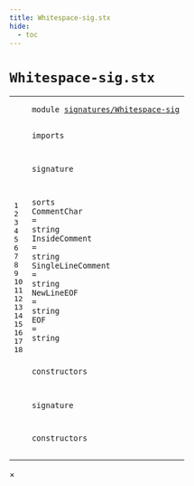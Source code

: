 ```yaml
---
title: Whitespace-sig.stx
hide:
  - toc
---
```


# `Whitespace-sig.stx`



[pdmosses/metaborg-tiger/org.metaborg.lang.tiger.statix/src-gen/statix/signatures/Whitespace-sig.stx]: https://github.com/pdmosses/metaborg-tiger/blob/master/org.metaborg.lang.tiger.statix/src-gen/statix/signatures/Whitespace-sig.stx "The source file on GitHub"

<div class="stx"><table class="highlighttable"><tbody><tr><td class="linenos"><div class="linenodiv"><pre><span></span>1
2
3
4
5
6
7
8
9
10
11
12
13
14
15
16
17
18
</pre></div></td>
<td class="code"><pre><code><span class="keyword">module</span> <a href="../Tiger-sig.stx/#signatures/Whitespace-sig_5_3" id="signatures/Whitespace-sig_1_8" title="Referenced at ../Tiger-sig.stx line 5"><span class="token sort_Id">signatures/Whitespace-sig</span></a>

<span class="keyword">imports</span>

<span class="keyword">signature</span>

  <span class="keyword">sorts</span>
    <span class="cons_SortAlias"><span id="CommentChar_8_5" title="Not referenced"><span class="token sort_Id">CommentChar</span></span> <span class="operator">=</span> <span class="cons_StringSort">string</span></span>
    <span class="cons_SortAlias"><span id="InsideComment_9_5" title="Not referenced"><span class="token sort_Id">InsideComment</span></span> <span class="operator">=</span> <span class="cons_StringSort">string</span></span>
    <span class="cons_SortAlias"><span id="SingleLineComment_10_5" title="Not referenced"><span class="token sort_Id">SingleLineComment</span></span> <span class="operator">=</span> <span class="cons_StringSort">string</span></span>
    <span class="cons_SortAlias"><span id="NewLineEOF_11_5" title="Not referenced"><span class="token sort_Id">NewLineEOF</span></span> <span class="operator">=</span> <span class="cons_StringSort">string</span></span>
    <span class="cons_SortAlias"><span id="EOF_12_5" title="Not referenced"><span class="token sort_Id">EOF</span></span> <span class="operator">=</span> <span class="cons_StringSort">string</span></span>

  <span class="keyword">constructors</span>

<span class="keyword">signature</span>

  <span class="keyword">constructors</span>
</code></pre></td></tr></tbody></table></div>

<div id="modal">
  <div id="modal-content">
    <span id="modal-close">&times;</span>
    <h2 id="modal-h2"></h2>
    <p  id="modal-p"></p>
    <ul id="modal-ul"></ul>
  </div>
</div>
